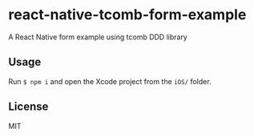 # react-native-tcomb-form-example
A React Native form example using tcomb DDD library

## Usage

Run ``$ npm i`` and open the Xcode project from the ``iOS/`` folder.

## License

MIT

